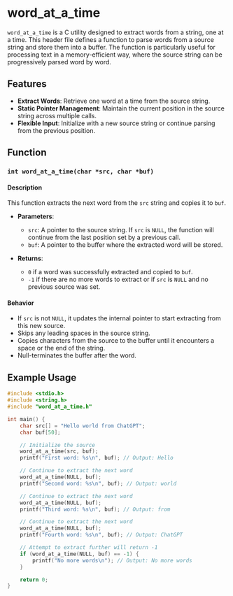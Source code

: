 # word_at_a_time

`word_at_a_time` is a C utility designed to extract words from a string, one at a time. This header file defines a function to parse words from a source string and store them into a buffer. The function is particularly useful for processing text in a memory-efficient way, where the source string can be progressively parsed word by word.

## Features

- **Extract Words**: Retrieve one word at a time from the source string.
- **Static Pointer Management**: Maintain the current position in the source string across multiple calls.
- **Flexible Input**: Initialize with a new source string or continue parsing from the previous position.

## Function

### `int word_at_a_time(char *src, char *buf)`

#### Description

This function extracts the next word from the `src` string and copies it to `buf`. 

- **Parameters**:
  - `src`: A pointer to the source string. If `src` is `NULL`, the function will continue from the last position set by a previous call.
  - `buf`: A pointer to the buffer where the extracted word will be stored.

- **Returns**:
  - `0` if a word was successfully extracted and copied to `buf`.
  - `-1` if there are no more words to extract or if `src` is `NULL` and no previous source was set.

#### Behavior

- If `src` is not `NULL`, it updates the internal pointer to start extracting from this new source.
- Skips any leading spaces in the source string.
- Copies characters from the source to the buffer until it encounters a space or the end of the string.
- Null-terminates the buffer after the word.

## Example Usage

```c
#include <stdio.h>
#include <string.h>
#include "word_at_a_time.h"

int main() {
    char src[] = "Hello world from ChatGPT";
    char buf[50];

    // Initialize the source
    word_at_a_time(src, buf);
    printf("First word: %s\n", buf); // Output: Hello

    // Continue to extract the next word
    word_at_a_time(NULL, buf);
    printf("Second word: %s\n", buf); // Output: world

    // Continue to extract the next word
    word_at_a_time(NULL, buf);
    printf("Third word: %s\n", buf); // Output: from

    // Continue to extract the next word
    word_at_a_time(NULL, buf);
    printf("Fourth word: %s\n", buf); // Output: ChatGPT

    // Attempt to extract further will return -1
    if (word_at_a_time(NULL, buf) == -1) {
        printf("No more words\n"); // Output: No more words
    }

    return 0;
}
